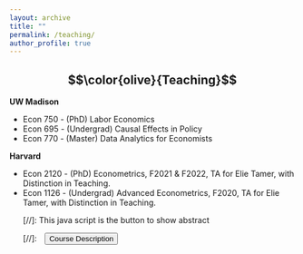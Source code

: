 ```yaml
---
layout: archive
title: ""
permalink: /teaching/
author_profile: true
---
```


## $$\color{olive}{Teaching}$$ 
<strong> UW Madison </strong> 
* Econ 750 - (PhD) Labor Economics 
* Econ 695 - (Undergrad) Causal Effects in Policy 
* Econ 770 - (Master) Data Analytics for Economists  
  
<strong> Harvard </strong>
* Econ 2120 - (PhD) Econometrics, F2021 & F2022, TA for Elie Tamer, with Distinction in Teaching.
* Econ 1126 - (Undergrad) Advanced Econometrics, F2020, TA for Elie Tamer, with Distinction in Teaching.
  <!-- <a href="#/" onclick="visib('2120')">Course Description</a> | [Teaching Evaluation](/files/2021 Fall Individual Report FAS-ECON 2120-Principles of Econometrics 1 Alice Wu_e428289e-937c-458b-8bab-3e8b6862bf2ben-US.pdf)
<div id='2120' style="display: none; text-align: justify; line-height: 1.5" >
First half of the first-year Ph.D. sequence in econoemtrics. Linear predictor as approximation to conditional expectation function. Least-squares projection as sample counterpart. Splines. Omitted variable bias and panel data. Bayesian inference for parameters defined by moment conditions. Finite sample frequentist inference for the normal linear model. Statistical decision theory and dominating least squares with many predictor variables; applications to estimating fixed effects (teacher effects, place effects) using panel data. Asymptotic inference in the generalized method of moments framework. Likelihood inference using information measures to define best approximations within parametric models. Instrumental variable models and the role of random assignment; applications include models of demand and supply and the evaluation of treatment effects. </div> --> 

  <!-- <a href="#/" onclick="visib('1126')">Course Description</a> | [Teaching Evaluation](/files/2020 Fall Individual Report FAS-ECON 1126-Quantitative Methods in Economics 001 Alice Wu_40f4cd63-1762-4434-b1ec-9c739f7dd90aen-US.pdf)
<div id='1126' style="display: none; text-align: justify; line-height: 1.5" >
More theoretical version of introduction to econometrics (Econ 1123). Topics include conditional expectations and its linear approximation; best linear predictors; omitted variable bias; panel data methods and the role of unobserved heterogeneity; instrumental variables and the role of randomization; various approaches to inference on causal relations. </div>  --> 


<!-- note: function below was copied from ranzhuo17's research.md  -->
[//]: This java script is the button to show abstract 
<script>
 function visib(id) {
  var x = document.getElementById(id);
  if (x.style.display === "block") {
    x.style.display = "none";
  } else {
    x.style.display = "block";
  }
}
</script>

[//]:&emsp;<button onclick="visib('polariz')" class="btn btn--inverse btn--small">Course Description</button>


<!-- 
{% include base_path %}

{% for post in site.papers reversed %}
  {% include archive-single.html %}
{% endfor %} -->
